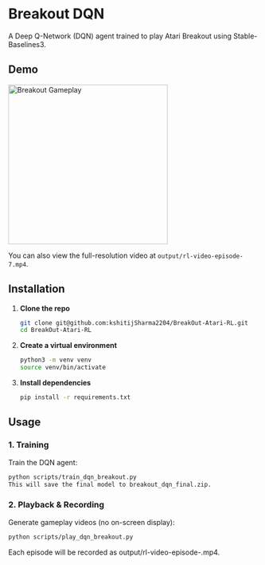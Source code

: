 # Breakout DQN

A Deep Q-Network (DQN) agent trained to play Atari Breakout using Stable-Baselines3.

## Demo

<p align="left">
  <img src="output/rl-video-episode-7.gif" width="320" alt="Breakout Gameplay" />
</p>

You can also view the full-resolution video at `output/rl-video-episode-7.mp4`.

## Installation

1. **Clone the repo**  
   ```bash
   git clone git@github.com:kshitijSharma2204/BreakOut-Atari-RL.git
   cd BreakOut-Atari-RL
   ```

2. **Create a virtual environment**
   ```bash
   python3 -m venv venv
   source venv/bin/activate
   ```

3. **Install dependencies**
   ```bash
   pip install -r requirements.txt
   ```
## Usage

### 1. Training

Train the DQN agent:
```bash
python scripts/train_dqn_breakout.py
This will save the final model to breakout_dqn_final.zip.
```

### 2. Playback & Recording
Generate gameplay videos (no on-screen display):
```bash
python scripts/play_dqn_breakout.py
```
Each episode will be recorded as output/rl-video-episode-<n>.mp4.
